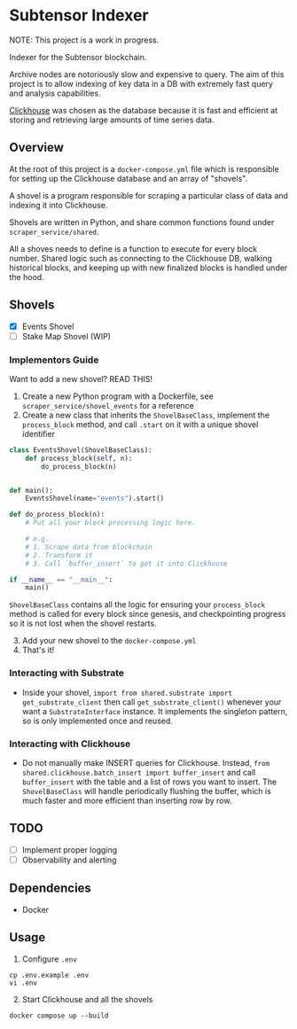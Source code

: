 # Subtensor Indexer

NOTE: This project is a work in progress.

Indexer for the Subtensor blockchain.

Archive nodes are notoriously slow and expensive to query. The aim of this project is to allow indexing of key data in a DB with extremely fast query and analysis capabilities.

[Clickhouse](https://clickhouse.com/docs/en/intro) was chosen as the database because it is fast and efficient at storing and retrieving large amounts of time series data.

## Overview

At the root of this project is a `docker-compose.yml` file which is responsible for setting up the Clickhouse database and an array of "shovels".

A shovel is a program responsible for scraping a particular class of data and indexing it into Clickhouse.

Shovels are written in Python, and share common functions found under `scraper_service/shared`.

All a shoves needs to define is a function to execute for every block number. Shared logic such as connecting to the Clickhouse DB, walking historical blocks, and keeping up with new finalized blocks is handled under the hood.

## Shovels

- [x] Events Shovel
- [ ] Stake Map Shovel (WIP)

### Implementors Guide

Want to add a new shovel? READ THIS!

1. Create a new Python program with a Dockerfile, see `scraper_service/shovel_events` for a reference
2. Create a new class that inherits the `ShovelBaseClass`, implement the `process_block` method, and call `.start` on it with a unique shovel identifier

```python
class EventsShovel(ShovelBaseClass):
    def process_block(self, n):
        do_process_block(n)


def main():
    EventsShovel(name="events").start()

def do_process_block(n):
    # Put all your block processing logic here.

    # e.g.
    # 1. Scrape data from blockchain
    # 2. Transform it
    # 3. Call `buffer_insert` to get it into Clickhouse

if __name__ == "__main__":
    main()
```

`ShovelBaseClass` contains all the logic for ensuring your `process_block` method is called for every block since genesis, and checkpointing progress so it is not lost when the shovel restarts.

3. Add your new shovel to the `docker-compose.yml`
4. That's it!

### Interacting with Substrate

- Inside your shovel, `import from shared.substrate import get_substrate_client` then call `get_substrate_client()` whenever your want a `SubstrateInterface` instance. It implements the singleton pattern, so is only implemented once and reused.

### Interacting with Clickhouse

- Do not manually make INSERT queries for Clickhouse. Instead, `from shared.clickhouse.batch_insert import buffer_insert` and call `buffer_insert` with the table and a list of rows you want to insert. The `ShovelBaseClass` will handle periodically flushing the buffer, which is much faster and more efficient than inserting row by row.

## TODO

- [ ] Implement proper logging
- [ ] Observability and alerting

## Dependencies

- Docker

## Usage

1. Configure `.env`

```
cp .env.example .env
vi .env
```

2. Start Clickhouse and all the shovels

```
docker compose up --build
```
